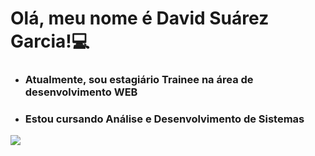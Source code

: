 <h1>
  Olá, meu nome é David Suárez Garcia!💻
</h1>
<ul>
  <li><h3>Atualmente, sou estagiário Trainee na área de desenvolvimento WEB</h3></li>
  <li><h3>Estou cursando Análise e Desenvolvimento de Sistemas</h3></li>
</ul>
<img align=center src="https://github-readme-stats.vercel.app/api?username=david-garcia1402&show_icons=true&theme=radical">
